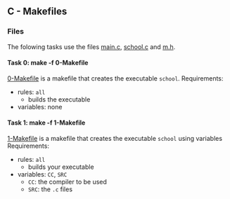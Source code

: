 ## C - Makefiles

### Files
The folowing tasks use the files [main.c](main.c), [school.c](schoo.c) and [m.h](m.h).

#### Task 0: make -f 0-Makefile
[0-Makefile](0-Makefile) is a makefile that creates the executable `school`.
Requirements:
- rules: `all`
	- builds the executable
- variables: none

#### Task 1: make -f 1-Makefile
[1-Makefile](1-Makefile) is a makefile that creates the executable `school` using variables
Requirements:
- rules: `all`
	- builds your executable
- variables: `CC`, `SRC`
	- `CC`: the compiler to be used
	- `SRC`: the `.c` files
